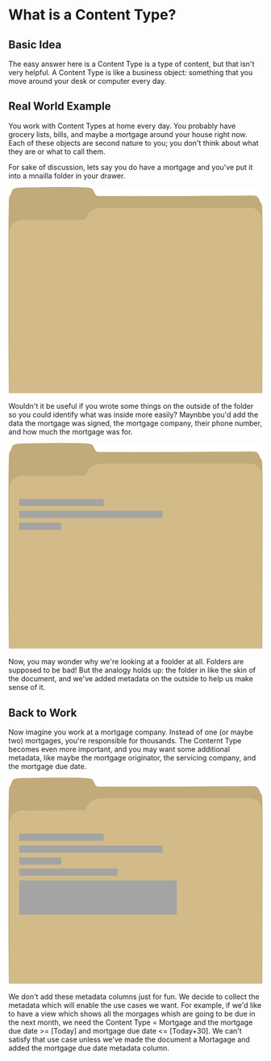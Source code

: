 # What is a Content Type?

## Basic Idea

The easy answer here is a Content Type is a type of content, but that isn't very helpful. A Content Type is like a business object: something that you move around your desk or computer every day.

## Real World Example

You work with Content Types at home every day. You probably have grocery lists, bills, and maybe a mortgage around your house right now. Each of these objects are second nature to you; you don't think about what they are or what to call them.

For sake of discussion, lets say you do have a mortgage and you've put it into a mnailla folder in your drawer.

![Document in a manilla folder](../../images/what-is-content-type/folder.png)

Wouldn't it be useful if you wrote some things on the outside of the folder so you could identify what was inside more easily? Maynbbe you'd add the data the mortgage was signed, the mortgage company, their phone number, and how much the mortgage was for.

![Document in a manilla folder with metadata](../../images/what-is-content-type/folder-with-metadata.png)

Now, you may wonder why we're looking at a foolder at all. Folders are supposed to be bad! But the analogy holds up: the folder in like the skin of the document, and we've added metadata on the outside to help us make sense of it.

## Back to Work

Now imagine you work at a mortgage company. Instead of one (or maybe two) mortgages, you're responsible for thousands. The Conternt Type becomes even more important, and you may want some additional metadata, like maybe the mortgage originator, the servicing company, and the mortgage due date.

![Document in a manilla folder with metadata](../../images/what-is-content-type/folder-with-more-metadata.png)

We don't add these metadata columns just for fun. We decide to collect the metadata which will enable the use cases we want. For example, if we'd like to have a view which shows all the morgages whish are going to be due in the next month, we need the Content Type = Mortgage and the mortgage due date >= [Today] and mortgage due date <= [Today+30]. We can't satisfy that use case unless we've made the document a Mortagage and added the mortgage due date metadata column.

